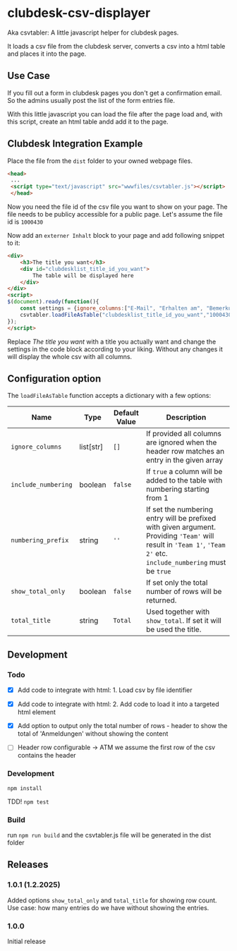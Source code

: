 # clubdesk-csv-displayer

Aka csvtabler: A little javascript helper for clubdesk pages. 

It loads a csv file from the clubdesk server, converts a csv into a html table and places it into the page.

## Use Case

If you fill out a form in clubdesk pages you don't get a confirmation email. So the admins usually post the list of the form entries file.

With this little javascript you can load the file after the page load and, with this script, create an html table andd add it to the page.


## Clubdesk Integration Example

Place the file from the `dist` folder to your owned webpage files.
```html
<head>
 ...   
 <script type="text/javascript" src="wwwfiles/csvtabler.js"></script>
 </head>
```

Now you need the file id of the csv file you want to show on your page. 
The file needs to be publicy accessible for a public page. Let's assume the file id is `1000430`

Now add an `externer Inhalt` block to your page and add following snippet to it:


```html
<div>
	<h3>The title you want</h3>
	<div id="clubdesklist_title_id_you_want">
        The table will be displayed here
	</div>
</div>
<script>
$(document).ready(function(){
    const settings = {ignore_columns:["E-Mail", "Erhalten am", "Bemerkungen"]};
    csvtabler.loadFileAsTable("clubdesklist_title_id_you_want","1000430", settings);
});
</script>

```

Replace _The title you want_ with a title you actually want and change the settings in the code block according to your liking. Without any changes it will display the whole csv with all columns.

## Configuration option

The `loadFileAsTable` function accepts a dictionary with a few options:

| Name                | Type      | Default Value | Description |
| -----------------   | ----------| ------------- | ----------- |
| `ignore_columns`    | list[str] | `[]`          | If provided all columns are ignored when the header row matches an entry in the given array  
| `include_numbering` | boolean   | `false`       | If `true` a column will be added to the table with numbering starting from 1
| `numbering_prefix`  | string    | `''`          | If set the numbering entry will be prefixed with given argument. Providing `'Team'` will result in `'Team 1'`, `'Team 2'` etc. `include_numbering` must be `true`
| `show_total_only`  | boolean    | `false`          | If set only the total number of rows will be returned.
| `total_title`  | string    | `Total`          | Used together with `show_total`. If set it will be used the title. 


## Development

### Todo

* [x] Add code to integrate with html: 1. Load csv by file identifier
* [x] Add code to integrate with html: 2. Add code to load it into a targeted html element
* [x] Add option to output only the total number of rows - header to show the total of 'Anmeldungen' without showing the content
* [ ] Header row configurable -> ATM we assume the first row of the csv contains the header


### Development

`npm install`

TDD! `npm test`

### Build

run `npm run build` and the csvtabler.js file will be generated in the dist folder


## Releases

### 1.0.1 (1.2.2025)

Added options `show_total_only` and `total_title` for showing row count. Use case: how many entries do we have without showing the entries.

### 1.0.0

Initial release
